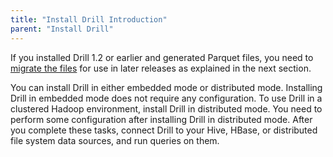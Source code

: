 ```yaml
---
title: "Install Drill Introduction"
parent: "Install Drill"
---
```


If you installed Drill 1.2 or earlier and generated Parquet files, you need to [migrate the files]({{site.baseurl}}/docs/migrating-parquet-data) for use in later releases as explained in the next section.

You can install Drill in either embedded mode or distributed mode. Installing
Drill in embedded mode does not require any configuration. To use Drill in a
clustered Hadoop environment, install Drill in distributed mode. You need to perform some configuration after installing Drill in distributed mode. After you complete these tasks, connect Drill to your Hive, HBase, or distributed file system data sources, and run queries on them.